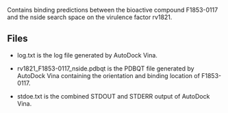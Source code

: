 Contains binding predictions between the bioactive compound F1853-0117 and the nside search space on the virulence factor rv1821.

## Files

- log.txt is the log file generated by AutoDock Vina.

- rv1821_F1853-0117_nside.pdbqt is the PDBQT file generated by AutoDock Vina containing the orientation and binding location of F1853-0117.

- stdoe.txt is the combined STDOUT and STDERR output of AutoDock Vina.

